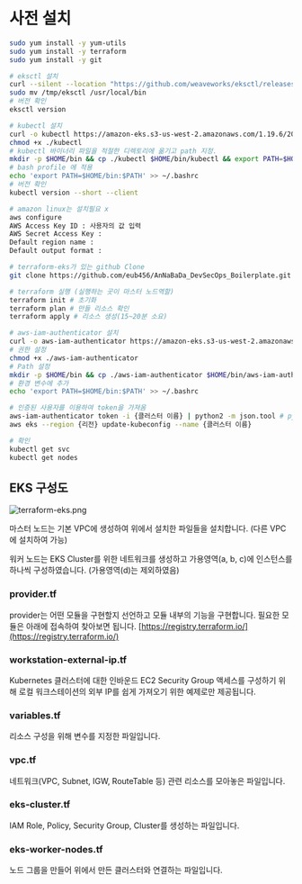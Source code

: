 # 사전 설치

```bash
sudo yum install -y yum-utils
sudo yum install -y terraform
sudo yum install -y git

# eksctl 설치
curl --silent --location "https://github.com/weaveworks/eksctl/releases/latest/download/eksctl_$(uname -s)_amd64.tar.gz" | tar xz -C /tmp
sudo mv /tmp/eksctl /usr/local/bin
# 버전 확인
eksctl version

# kubectl 설치
curl -o kubectl https://amazon-eks.s3-us-west-2.amazonaws.com/1.19.6/2021-01-05/bin/linux/amd64/kubectl
chmod +x ./kubectl
# kubectl 바이너리 파일을 적절한 디렉토리에 옮기고 path 지정.
mkdir -p $HOME/bin && cp ./kubectl $HOME/bin/kubectl && export PATH=$HOME/bin:$PATH
# bash profile 에 적용
echo 'export PATH=$HOME/bin:$PATH' >> ~/.bashrc
# 버전 확인
kubectl version --short --client

# amazon linux는 설치필요 x
aws configure
AWS Access Key ID : 사용자의 값 입력
AWS Secret Access Key :
Default region name :
Default output format :

# terraform-eks가 있는 github Clone
git clone https://github.com/eub456/AnNaBaDa_DevSecOps_Boilerplate.git

# terraform 실행 (실행하는 곳이 마스터 노드역할)
terraform init # 초기화
terraform plan # 만들 리소스 확인
terraform apply # 리소스 생성(15~20분 소요)

# aws-iam-authenticator 설치
curl -o aws-iam-authenticator https://amazon-eks.s3-us-west-2.amazonaws.com/1.14.6/2019-08-22/bin/linux/amd64/aws-iam-authenticator
# 권한 설정
chmod +x ./aws-iam-authenticator
# Path 설정
mkdir -p $HOME/bin && cp ./aws-iam-authenticator $HOME/bin/aws-iam-authenticator && export PATH=$HOME/bin:$PATH
# 환경 변수에 추가
echo 'export PATH=$HOME/bin:$PATH' >> ~/.bashrc

# 인증된 사용자를 이용하여 token을 가져옴
aws-iam-authenticator token -i {클러스터 이름} | python2 -m json.tool # python3버전이 있다면 python3로 가능
aws eks --region {리전} update-kubeconfig --name {클러스터 이름}

# 확인
kubectl get svc
kubectl get nodes
```

## EKS 구성도

![terraform-eks.png](https://s3-us-west-2.amazonaws.com/secure.notion-static.com/f2a6a5fc-d5ba-43e9-bb87-3cea99038ffa/terraform-eks.png)

마스터 노드는 기본 VPC에 생성하여 위에서 설치한 파일들을 설치합니다. (다른 VPC에 설치하여 가능)

워커 노드는 EKS Cluster를 위한 네트워크를 생성하고 가용영역(a, b, c)에 인스턴스를 하나씩 구성하였습니다. (가용영역(d)는 제외하였음)

### provider.tf

provider는 어떤 모듈을 구현할지 선언하고 모듈 내부의 기능을 구현합니다. 필요한 모듈은 아래에 접속하여 찾아보면 됩니다. [https://registry.terraform.io/](https://registry.terraform.io/)

### workstation-external-ip.tf

Kubernetes 클러스터에 대한 인바운드 EC2 Security Group 액세스를 구성하기 위해 로컬 워크스테이션의 외부 IP를 쉽게 가져오기 위한 예제로만 제공됩니다.

### variables.tf

리소스 구성을 위해 변수를 지정한 파일입니다.

### vpc.tf

네트워크(VPC, Subnet, IGW, RouteTable 등) 관련 리소스를 모아놓은 파일입니다. 

### eks-cluster.tf

IAM Role, Policy, Security Group, Cluster를 생성하는 파일입니다.

### eks-worker-nodes.tf

 노드 그룹을 만들어 위에서 만든 클러스터와 연결하는 파일입니다.
